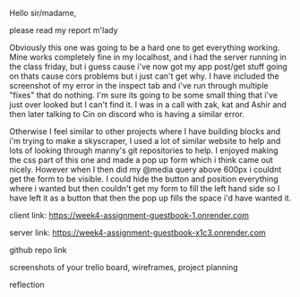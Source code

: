 Hello sir/madame, 

please read my report m'lady

Obviously this one was going to be a hard one to get everything working. Mine works completely fine in my localhost, and i had the server running in the class friday, but i guess cause i've now got my app post/get stuff going on thats cause cors problems but i just can't get why. I have included the screenshot of my error in the inspect tab and i've run through multiple "fixes" that do nothing. I'm sure its going to be some small thing that i've just over looked but I can't find it. I was in a call with zak, kat and Ashir and then later talking to Cin on discord who is having a similar error.

Otherwise I feel similar to other projects where I have building blocks and i'm trying to make a skyscraper, I used a lot of similar website to help and lots of looking through manny's git repositories to help. I enjoyed making the css part of this one and made a pop up form which i think came out nicely. However when I then did my @media query above 600px i couldnt get the form to be visible. I could hide the button and position everything where i wanted but then couldn't get my form to fill the left hand side so I have left it as a button that then the pop up fills the space i'd have wanted it. 


client link: https://week4-assignment-guestbook-1.onrender.com

server link: https://week4-assignment-guestbook-x1c3.onrender.com

github repo link

screenshots of your trello board, wireframes, project planning

reflection

